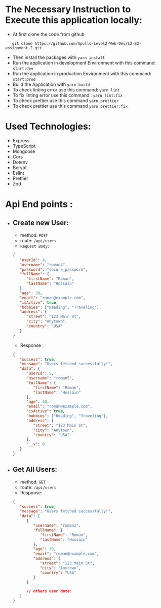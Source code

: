 # The Necessary Instruction to Execute this application locally:

-  At first clone the code from github

```git
   git clone https://github.com/Apollo-Level2-Web-Dev/L2-B2-assignment-2.git
```

-  Then install the packages with `yarn install`
-  Run the application in development Environment with this command: `start:dev`
-  Run the application in production Environment with this command: `start:prod`
-  Build the Application with `yarn build`
-  To check linting error use this command: `yarn lint`
-  To fix linting error use this command : `yarn lint:fix`
-  To check prettier use this command `yarn prettier`
-  To check prettier use this command `yarn prettier:fix`

# Used Technologies:

-  Express
-  TypeScript
-  Mongoose
-  Cors
-  Dotenv
-  Bcrypt
-  Eslint
-  Prettier
-  Zod

# Api End points :

-  ## Create new User:

   -  method: `POST`
   -  route: `/api/users`
   -  `Request Body:`

   ```json
   {
      "userId": 4,
      "username": "roman4",
      "password": "secure_password",
      "fullName": {
         "firstName": "Roman",
         "lastName": "Hossain"
      },
      "age": 30,
      "email": "roman@example.com",
      "isActive": true,
      "hobbies": ["Reading", "Traveling"],
      "address": {
         "street": "123 Main St",
         "city": "Anytown",
         "country": "USA"
      }
   }
   ```

   -  Response :

   ```json
   {
      "success": true,
      "message": "Users fetched successfully!",
      "data": {
         "userId": 5,
         "username": "roman5",
         "fullName": {
            "firstName": "Roman",
            "lastName": "Hossain"
         },
         "age": 30,
         "email": "roman@example.com",
         "isActive": true,
         "hobbies": ["Reading", "Traveling"],
         "address": {
            "street": "123 Main St",
            "city": "Anytown",
            "country": "USA"
         },
         "__v": 0
      }
   }
   ```

-  ## Get All Users:

   -  method: `GET`
   -  route: `/api/users`
   -  Response:

   ```json
   {
      "success": true,
      "message": "Users fetched successfully!",
      "data": [
         {
            "username": "roman1",
            "fullName": {
               "firstName": "Roman",
               "lastName": "Hossain"
            },
            "age": 30,
            "email": "roman@example.com",
            "address": {
               "street": "123 Main St",
               "city": "Anytown",
               "country": "USA"
            }
         }

         // others user data:
      ]
   }
   ```
